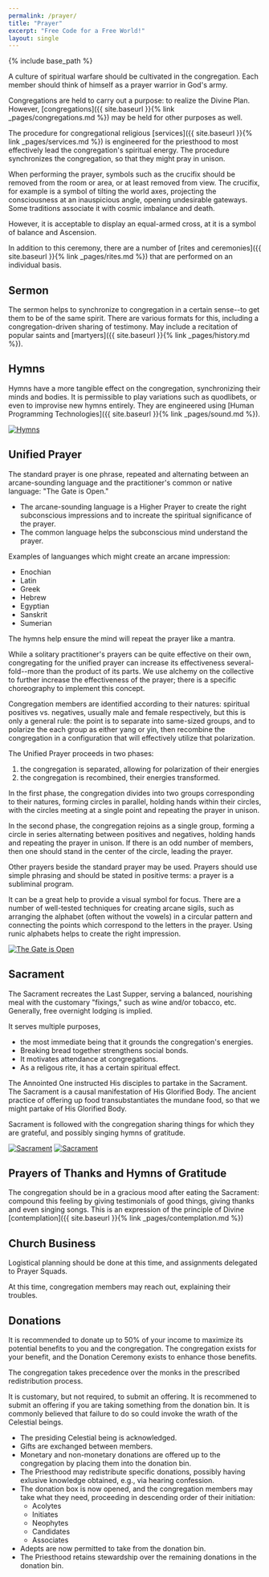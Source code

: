 ```yaml
---
permalink: /prayer/
title: "Prayer"
excerpt: "Free Code for a Free World!"
layout: single
---
```


{% include base_path %}

A culture of spiritual warfare should be cultivated in the congregation.
Each member should think of himself as a prayer warrior in God's army.

Congregations are held to carry out a purpose:
to realize the Divine Plan.
However, [congregations]({{ site.baseurl }}{% link _pages/congregations.md %})
may be held for other purposes as well.

The procedure for congregational religious [services]({{ site.baseurl }}{% link _pages/services.md %})
is engineered for the priesthood to most effectively lead the congregation's spiritual energy.
The procedure synchronizes the congregation,
so that they might pray in unison.

When performing the prayer,
symbols such as the crucifix should be removed from the room or area,
or at least removed from view.
The crucifix, for example is
a symbol of tilting the world axes,
projecting the consciousness at an inauspicious angle,
opening undesirable gateways.
Some traditions associate it with cosmic imbalance and death.

However, it is acceptable to display an equal-armed cross,
at it is a symbol of balance and Ascension.

In addition to this ceremony,
there are a number of [rites and ceremonies]({{ site.baseurl }}{% link _pages/rites.md %})
that are performed on an individual basis.

## Sermon
The sermon helps to synchronize to congregation in a certain sense--to get them to be of the same spirit.
There are various formats for this, including a congregation-driven sharing of testimony.
May include a recitation of popular saints
and [martyers]({{ site.baseurl }}{% link _pages/history.md %}).

## Hymns
Hymns have a more tangible effect on the congregation,
synchronizing their minds and bodies.
It is permissible to play variations such as quodlibets,
or even to improvise new hymns entirely.
They are engineered using
[Human Programming Technologies]({{ site.baseurl }}{% link _pages/sound.md %}).

[![Hymns](https://img.youtube.com/vi/H9o8OWVWOE0/0.jpg)](https://www.youtube.com/watch?v=H9o8OWVWOE0&list=PL3BC25E5A3D15544D&index=9)

## Unified Prayer
The standard prayer is one phrase,
repeated and alternating between an arcane-sounding language
and the practitioner's common or native language:
"The Gate is Open."

- The arcane-sounding language is a Higher Prayer to create the right subconscious impressions
and to increate the spiritual significance of the prayer.
- The common language helps the subconscious mind understand the prayer.

Examples of languanges which might create an arcane impression:
- Enochian
- Latin
- Greek
- Hebrew
- Egyptian
- Sanskrit
- Sumerian

The hymns help ensure the mind will repeat the prayer like a mantra.

While a solitary practitioner's prayers can be quite effective on their own,
congregating for the unified prayer can increase its effectiveness several-fold--more
than the product of its parts.
We use alchemy on the collective to further increase the effectiveness of the prayer;
there is a specific choreography to implement this concept.

Congregation members are identified according to their natures:
spiritual positives vs. negatives,
usually male and female respectively,
but this is only a general rule:
the point is to separate into same-sized groups,
and to polarize the each group as either yang or yin,
then recombine the congregation in a configuration
that will effectively utilize that polarization.

The Unified Prayer proceeds in two phases:
1. the congregation is separated,
   allowing for polarization of their energies
2. the congregation is recombined, their energies transformed.

In the first phase,
the congregation divides into two groups
corresponding to their natures,
forming circles in parallel,
holding hands within their circles,
with the circles meeting at a single point
and repeating the prayer in unison.

In the second phase,
the congregation rejoins as a single group,
forming a circle in series
alternating between positives and negatives,
holding hands and repeating the prayer in unison.
If there is an odd number of members,
then one should stand in the center of the circle,
leading the prayer.

Other prayers beside the standard prayer may be used.
Prayers should use simple phrasing
and should be stated in positive terms:
a prayer is a subliminal program.

It can be a great help to provide a visual symbol for focus.
There are a number of well-tested techniques for creating arcane sigils,
such as arranging the alphabet (often without the vowels) in a circular pattern
and connecting the points which correspond to the letters in the prayer.
Using runic alphabets helps to create the right impression.

[![The Gate is Open](https://img.youtube.com/vi/SmZP0VSENCA/0.jpg)](https://www.youtube.com/watch?v=SmZP0VSENCA)

## Sacrament
The Sacrament recreates the Last Supper,
serving a balanced, nourishing meal with the customary "fixings,"
such as wine and/or tobacco, etc.
Generally, free overnight lodging is implied.

It serves multiple purposes,
- the most immediate being that it grounds the congregation's energies.
- Breaking bread together strengthens social bonds.
- It motivates attendance at congregations.
- As a religous rite, it has a certain spiritual effect.

The Annointed One instructed His disciples to partake in the Sacrament.
The Sacrament is a causal manifestation of His Glorified Body.
The ancient practice of offering up food transubstantiates the mundane food,
so that we might partake of His Glorified Body.

Sacrament is followed with the congregation sharing things for which they are grateful,
and possibly singing hymns of gratitude.

[![Sacrament](https://img.youtube.com/vi/ImqcVKEWMeM/0.jpg)](https://www.youtube.com/watch?v=ImqcVKEWMeM)
[![Sacrament](https://img.youtube.com/vi/u1ta6oSXltA/0.jpg)](https://www.youtube.com/watch?v=u1ta6oSXltA)

## Prayers of Thanks and Hymns of Gratitude
The congregation should be in a gracious mood after eating the Sacrament:
compound this feeling by giving testimonials of good things,
giving thanks and even singing songs.
This is an expression of the principle of Divine [contemplation]({{ site.baseurl }}{% link _pages/contemplation.md %})

## Church Business
Logistical planning should be done at this time,
and assignments delegated to Prayer Squads.

At this time, congregation members may reach out,
explaining their troubles.

## Donations
It is recommended to donate up to 50% of your income
to maximize its potential benefits to you and the congregation.
The congregation exists for your benefit,
and the Donation Ceremony exists
to enhance those benefits.

The congregation takes precedence over the monks
in the prescribed redistribution process.

It is customary, but not required, to submit an offering.
It is recommened to submit an offering if you are
taking something from the donation bin.
It is commonly believed that failure to do so
could invoke the wrath of the Celestial beings.

- The presiding Celestial being is acknowledged.
- Gifts are exchanged between members.
- Monetary and non-monetary donations
  are offered up to the congregation
  by placing them into the donation bin.
- The Priesthood may redistribute specific donations,
  possibly having exlusive knowledge obtained,
  e.g., via hearing confession.
- The donation box is now opened,
  and the congregation members may take what they need,
  proceeding in descending order of their initiation:
  - Acolytes
  - Initiates
  - Neophytes
  - Candidates
  - Associates
- Adepts are now permitted to take from the donation bin.
- The Priesthood retains stewardship over the remaining donations
  in the donation bin.
